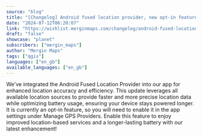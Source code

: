 ```yaml
---
source: "blog"
title: "[Changelog] Android fused location provider, new opt-in feature"
date: "2024-07-12T06:20:07"
link: "https://wishlist.merginmaps.com/changelog/android-fused-location-provider-new-opt-in-feature?utm_source=qgis"
draft: "false"
showcase: "planet"
subscribers: ["mergin_maps"]
author: "Mergin Maps"
tags: ["qgis"]
languages: ["en_gb"]
available_languages: ["en_gb"]
---
```


<p>We've integrated the Android Fused Location Provider into our app for enhanced location accuracy and efficiency. This update leverages all available location sources to provide faster and more precise location data while optimizing battery usage, ensuring your device stays powered longer. It is currently an opt-in feature, so you will need to enable it in the app settings under Manage GPS Providers. Enable this feature to enjoy improved location-based services and a longer-lasting battery with our latest enhancement!</p>
